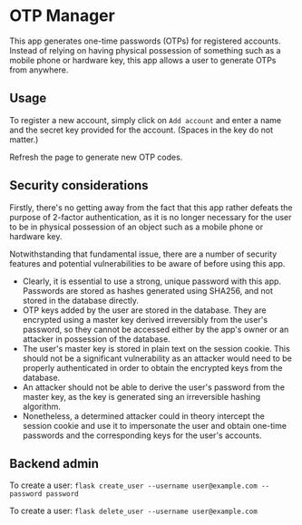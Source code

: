 OTP Manager
===========

This app generates one-time passwords (OTPs) for registered accounts.  Instead of relying on having physical possession of something such as a mobile phone or hardware key, this app allows a user to generate OTPs from anywhere.

## Usage

To register a new account, simply click on `Add account` and enter a name and the secret key provided for the account.  (Spaces in the key do not matter.)

Refresh the page to generate new OTP codes.

## Security considerations
Firstly, there's no getting away from the fact that this app rather defeats the purpose of 2-factor authentication, as it is no longer necessary for the user to be in physical possession of an object such as a mobile phone or hardware key.

Notwithstanding that fundamental issue, there are a number of security features and potential vulnerabilities to be aware of before using this app.

- Clearly, it is essential to use a strong, unique password with this app.  Passwords are stored as hashes generated using SHA256, and not stored in the database directly.
- OTP keys added by the user are stored in the database.  They are encrypted using a master key derived irreversibly from the user's password, so they cannot be accessed either by the app's owner or an attacker in possession of the database.
- The user's master key is stored in plain text on the session cookie.  This should not be a significant vulnerability as an attacker would need to be properly authenticated in order to obtain the encrypted keys from the database.
- An attacker should not be able to derive the user's password from the master key, as the key is generated sing an irreversible hashing algorithm.
- Nonetheless, a determined attacker could in theory intercept the session cookie and use it to impersonate the user and obtain one-time passwords and the corresponding keys for the user's accounts.

## Backend admin
To create a user:
`flask create_user --username user@example.com --password password`

To create a user:
`flask delete_user --username user@example.com`
